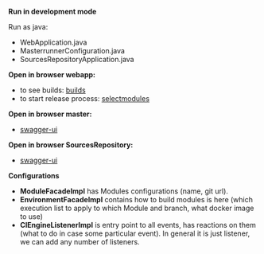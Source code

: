 **Run in development mode**

Run as java:
- WebApplication.java
- MasterrunnerConfiguration.java
- SourcesRepositoryApplication.java

**Open in browser webapp:**
- to see builds: [builds](http://localhost:8090/builds)
- to start release process: [selectmodules](http://localhost:8090/selectmodules)

**Open in browser master:**
- [swagger-ui](http://localhost:8081/swagger-ui.html)

**Open in browser SourcesRepository:**
- [swagger-ui](http://localhost:8082/swagger-ui.html)


**Configurations**
- **ModuleFacadeImpl** has Modules configurations  (name, git url).
- **EnvironmentFacadeImpl** contains how to build modules is here  (which execution list to apply to which Module and branch, 
what docker image to use)
- **CIEngineListenerImpl** is entry point to all events, has reactions on them (what to do in case some particular event). 
In general it is just listener, we can add any number of listeners.

